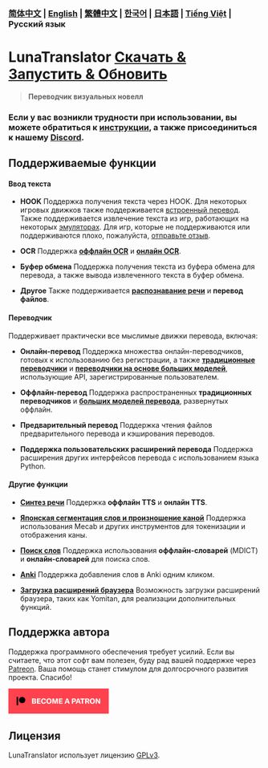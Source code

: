 ### [简体中文](README.md) | [English](README_en.md) | [繁體中文](README_cht.md) | [한국어](README_ko.md) | [日本語](README_ja.md) | [Tiếng Việt](README_vi.md) | Русский язык

# LunaTranslator [Скачать & Запустить & Обновить](https://docs.lunatranslator.org/ru/README.html)

> **Переводчик визуальных новелл**

### Если у вас возникли трудности при использовании, вы можете обратиться к [инструкции](https://docs.lunatranslator.org/ru), а также присоединиться к нашему [Discord](https://discord.com/invite/ErtDwVeAbB).

## Поддерживаемые функции

#### Ввод текста

- **HOOK** Поддержка получения текста через HOOK. Для некоторых игровых движков также поддерживается [встроенный перевод](https://docs.lunatranslator.org/ru/embedtranslate.html). Также поддерживается извлечение текста из игр, работающих на некоторых [эмуляторах](https://docs.lunatranslator.org/ru/emugames.html). Для игр, которые не поддерживаются или поддерживаются плохо, пожалуйста, [отправьте отзыв](https://github.com/HIllya51/LunaTranslator/issues/new?assignees=&labels=enhancement&projects=&template=01_game_request.yaml).

- **OCR** Поддержка **[оффлайн OCR](https://docs.lunatranslator.org/ru/useapis/ocrapi.html)** и **[онлайн OCR](https://docs.lunatranslator.org/ru/useapis/ocrapi.html)**.

- **Буфер обмена** Поддержка получения текста из буфера обмена для перевода, а также вывода извлеченного текста в буфер обмена.

- **Другое** Также поддерживается **[распознавание речи](https://docs.lunatranslator.org/ru/sr.html)** и **перевод файлов**.

#### Переводчик

Поддерживает практически все мыслимые движки перевода, включая:

- **Онлайн-перевод** Поддержка множества онлайн-переводчиков, готовых к использованию без регистрации, а также **[традиционные переводчики](https://docs.lunatranslator.org/ru/useapis/tsapi.html)** и **[переводчики на основе больших моделей](https://docs.lunatranslator.org/ru/guochandamoxing.html)**, использующие API, зарегистрированные пользователем.

- **Оффлайн-перевод** Поддержка распространенных **традиционных переводчиков** и **[больших моделей перевода](https://docs.lunatranslator.org/ru/offlinellm.html)**, развернутых оффлайн.

- **Предварительный перевод** Поддержка чтения файлов предварительного перевода и кэширования переводов.

- **Поддержка пользовательских расширений перевода** Поддержка расширения других интерфейсов перевода с использованием языка Python.

#### Другие функции

- **[Синтез речи](https://docs.lunatranslator.org/ru/ttsengines.html)** Поддержка **оффлайн TTS** и **онлайн TTS**.

- **[Японская сегментация слов и произношение каной](https://docs.lunatranslator.org/ru/qa1.html)** Поддержка использования Mecab и других инструментов для токенизации и отображения каны.

- **[Поиск слов](https://docs.lunatranslator.org/ru/internaldict.html)** Поддержка использования **оффлайн-словарей** (MDICT) и **онлайн-словарей** для поиска слов.

- **[Anki](https://docs.lunatranslator.org/ru/qa2.html)** Поддержка добавления слов в Anki одним кликом.

- **[Загрузка расширений браузера](https://docs.lunatranslator.org/ru/yomitan.html)** Возможность загрузки расширений браузера, таких как Yomitan, для реализации дополнительных функций.

## Поддержка автора

Поддержка программного обеспечения требует усилий. Если вы считаете, что этот софт вам полезен, буду рад вашей поддержке через [Patreon](https://patreon.com/HIllya51). Ваша помощь станет стимулом для долгосрочного развития проекта. Спасибо!

<a href="https://patreon.com/HIllya51" target='_blank'><img width="200" src="../docs/become_a_patron_4x1_black_logo_white_text_on_coral.svg"></a>

## Лицензия

LunaTranslator использует лицензию [GPLv3](../LICENSE).